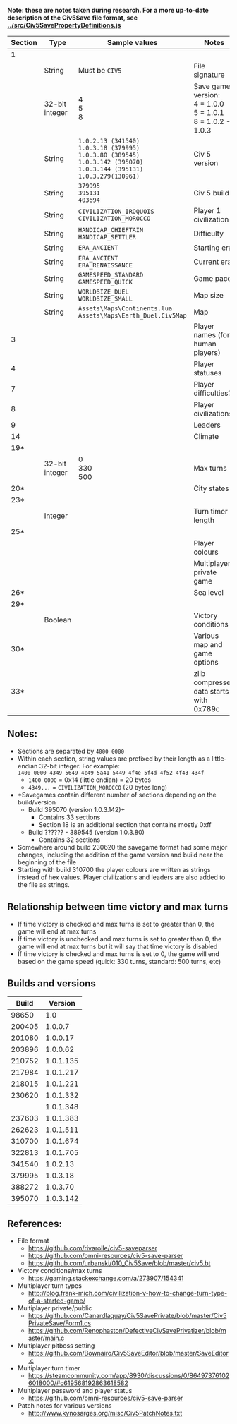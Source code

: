 **Note: these are notes taken during research. For a more up-to-date description of the Civ5Save file format, see [../src/Civ5SavePropertyDefinitions.js](../src/Civ5SavePropertyDefinitions.json)**

| Section | Type | Sample values | Notes |
| --- | --- | --- | --- |
| 1 |  |  |  |
|  | String | Must be `CIV5` | File signature |
|  | 32-bit integer | 4<br>5<br>8 | Save game version:<br>4 = 1.0.0<br>5 = 1.0.1<br>8 = 1.0.2 - 1.0.3 |
|  | String | `1.0.2.13 (341540)`<br>`1.0.3.18 (379995)`<br>`1.0.3.80 (389545)`<br>`1.0.3.142 (395070)`<br>`1.0.3.144 (395131)`<br>`1.0.3.279(130961)` | Civ 5 version |
|  | String | `379995`<br>`395131`<br>`403694` | Civ 5 build |
|  | String | `CIVILIZATION_IROQUOIS`<br>`CIVILIZATION_MOROCCO` | Player 1 civilization |
|  | String | `HANDICAP_CHIEFTAIN`<br>`HANDICAP_SETTLER` | Difficulty |
|  | String | `ERA_ANCIENT` | Starting era |
|  | String | `ERA_ANCIENT`<br>`ERA_RENAISSANCE` | Current era |
|  | String | `GAMESPEED_STANDARD`<br>`GAMESPEED_QUICK` | Game pace |
|  | String | `WORLDSIZE_DUEL`<br>`WORLDSIZE_SMALL` | Map size |
|  | String | `Assets\Maps\Continents.lua`<br>`Assets\Maps\Earth_Duel.Civ5Map` | Map |
| 3 |  |  | Player names (for human players) |
| 4 |  |  | Player statuses |
| 7 |  |  | Player difficulties? |
| 8 |  |  | Player civilizations |
| 9 |  |  | Leaders |
| 14 |  |  | Climate |
| 19* |  |  |  |
|  | 32-bit integer | 0<br>330<br>500 | Max turns |
| 20* |  |  | City states |
| 23* |  |  |  |
|  | Integer |  | Turn timer length |
| 25* |  |  |  |
|  |  |  | Player colours |
|  |  |  | Multiplayer private game |
| 26* |  |  | Sea level |
| 29* |  |  |  |
|  | Boolean |  | Victory conditions |
| 30* |  |  | Various map and game options |
| 33* |  |  | zlib compressed data starts with 0x789c |

Notes:
---
- Sections are separated by `4000 0000`
- Within each section, string values are prefixed by their length as a little-endian 32-bit integer. For example:  
  `1400 0000 4349 5649 4c49 5a41 5449 4f4e 5f4d 4f52 4f43 434f`
  - `1400 0000` = 0x14 (little endian) = 20 bytes
  - `4349...` = `CIVILIZATION_MOROCCO` (20 bytes long)
- *Savegames contain different number of sections depending on the build/version
  - Build 395070 (version 1.0.3.142)+
    - Contains 33 sections
    - Section 18 is an additional section that contains mostly 0xff
  - Build ?????? - 389545 (version 1.0.3.80)
    - Contains 32 sections
- Somewhere around build 230620 the savegame format had some major changes, including the addition of the game version and build near the beginning of the file
- Starting with build 310700 the player colours are written as strings instead of hex values. Player civilizations and leaders are also added to the file as strings.

Relationship between time victory and max turns
---
- If time victory is checked and max turns is set to greater than 0, the game will end at max turns
- If time victory is unchecked and max turns is set to greater than 0, the game will end at max turns but it will say that time victory is disabled
- If time victory is checked and max turns is set to 0, the game will end based on the game speed (quick: 330 turns, standard: 500 turns, etc)

Builds and versions
---
| Build | Version |
| --- | --- |
| 98650  | 1.0 |
| 200405 | 1.0.0.7 |
| 201080 | 1.0.0.17 |
| 203896 | 1.0.0.62 |
| 210752 | 1.0.1.135 |
| 217984 | 1.0.1.217 |
| 218015 | 1.0.1.221 |
| 230620 | 1.0.1.332 |
|        | 1.0.1.348 |
| 237603 | 1.0.1.383 |
| 262623 | 1.0.1.511 |
| 310700 | 1.0.1.674 |
| 322813 | 1.0.1.705 |
| 341540 | 1.0.2.13 |
| 379995 | 1.0.3.18 |
| 388272 | 1.0.3.70 |
| 395070 | 1.0.3.142 |

References:
---
- File format
  - https://github.com/rivarolle/civ5-saveparser
  - https://github.com/omni-resources/civ5-save-parser
  - https://github.com/urbanski/010_Civ5Save/blob/master/civ5.bt
- Victory conditions/max turns
  - https://gaming.stackexchange.com/a/273907/154341
- Multiplayer turn types
  - http://blog.frank-mich.com/civilization-v-how-to-change-turn-type-of-a-started-game/
- Multiplayer private/public
  - https://github.com/Canardlaquay/Civ5SavePrivate/blob/master/Civ5PrivateSave/Form1.cs
  - https://github.com/Renophaston/DefectiveCivSavePrivatizer/blob/master/main.c
- Multiplayer pitboss setting
  - https://github.com/Bownairo/Civ5SaveEditor/blob/master/SaveEditor.c
- Multiplayer turn timer
  - https://steamcommunity.com/app/8930/discussions/0/864973761026018000/#c619568192863618582
- Multiplayer password and player status
  - https://github.com/omni-resources/civ5-save-parser
- Patch notes for various versions
  - http://www.kynosarges.org/misc/Civ5PatchNotes.txt